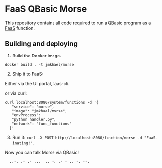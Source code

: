 # FaaS QBasic Morse

This repository contains all code required to run a QBasic program as a [FaaS](https://github.com/alexellis/faas) function.

## Building and deploying

1. Build the Docker image.

```
docker build . -t jmkhael/morse
```

2. Ship it to FaaS:

Either via the UI portal, faas-cli.

or via curl:

```
curl localhost:8080/system/functions -d '{
   "service": "morse", 
   "image": "jmkhael/morse", 
   "envProcess": 
   "python handler.py", 
   "network": "func_functions"
  }'
```

3. Run it: `curl -X POST http://localhost:8080/function/morse -d "FaaS-inating!"`.

Now you can talk Morse via QBasic!

```
  ..-. .- .- ...  .. -. .- - .. -. --.
```

